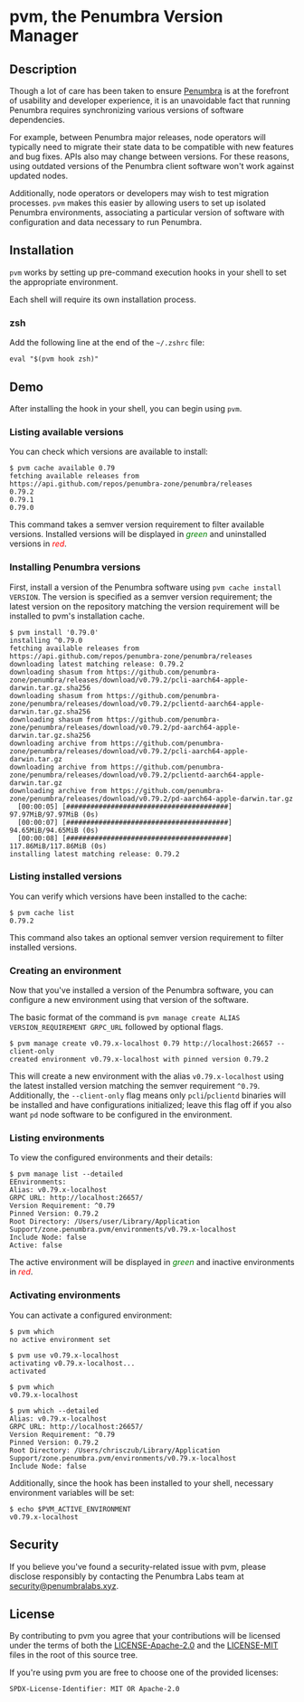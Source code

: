 # pvm, the Penumbra Version Manager

## Description

Though a lot of care has been taken to ensure [Penumbra](https://penumbra.zone) is
at the forefront of usability and developer experience, it is an unavoidable fact
that running Penumbra requires synchronizing various versions of software dependencies.

For example, between Penumbra major releases, node operators will typically need to migrate
their state data to be compatible with new features and bug fixes. APIs also may change
between versions. For these reasons, using outdated versions of the Penumbra client software
won't work against updated nodes.

Additionally, node operators or developers may wish to test migration processes. `pvm` makes this
easier by allowing users to set up isolated Penumbra environments, associating a particular version
of software with configuration and data necessary to run Penumbra.

## Installation

`pvm` works by setting up pre-command execution hooks in your shell to set the appropriate environment.

Each shell will require its own installation process.

### zsh

Add the following line at the end of the `~/.zshrc` file:

```shell
eval "$(pvm hook zsh)"
```

## Demo

After installing the hook in your shell, you can begin using `pvm`.

### Listing available versions

You can check which versions are available to install:

```console
$ pvm cache available 0.79
fetching available releases from https://api.github.com/repos/penumbra-zone/penumbra/releases
0.79.2
0.79.1
0.79.0
```

This command takes a semver version requirement to filter available versions. Installed versions will
be displayed in <span style="color:green">_green_</span> and uninstalled versions in <span style="color:red">_red_</span>.

### Installing Penumbra versions

First, install a version of the Penumbra software using `pvm cache install VERSION`.
The version is specified as a semver version requirement; the latest version on the
repository matching the version requirement will be installed to pvm's installation
cache.

```console
$ pvm install '0.79.0'
installing ^0.79.0
fetching available releases from https://api.github.com/repos/penumbra-zone/penumbra/releases
downloading latest matching release: 0.79.2
downloading shasum from https://github.com/penumbra-zone/penumbra/releases/download/v0.79.2/pcli-aarch64-apple-darwin.tar.gz.sha256
downloading shasum from https://github.com/penumbra-zone/penumbra/releases/download/v0.79.2/pclientd-aarch64-apple-darwin.tar.gz.sha256
downloading shasum from https://github.com/penumbra-zone/penumbra/releases/download/v0.79.2/pd-aarch64-apple-darwin.tar.gz.sha256
downloading archive from https://github.com/penumbra-zone/penumbra/releases/download/v0.79.2/pcli-aarch64-apple-darwin.tar.gz
downloading archive from https://github.com/penumbra-zone/penumbra/releases/download/v0.79.2/pclientd-aarch64-apple-darwin.tar.gz
downloading archive from https://github.com/penumbra-zone/penumbra/releases/download/v0.79.2/pd-aarch64-apple-darwin.tar.gz
  [00:00:05] [########################################] 97.97MiB/97.97MiB (0s)
  [00:00:07] [########################################] 94.65MiB/94.65MiB (0s)
  [00:00:08] [########################################] 117.86MiB/117.86MiB (0s)
installing latest matching release: 0.79.2
```

### Listing installed versions

You can verify which versions have been installed to the cache:

```console
$ pvm cache list
0.79.2
```

This command also takes an optional semver version requirement to filter installed versions.

### Creating an environment

Now that you've installed a version of the Penumbra software, you can
configure a new environment using that version of the software.

The basic format of the command is `pvm manage create ALIAS VERSION_REQUIREMENT GRPC_URL` followed by optional flags.

```console
$ pvm manage create v0.79.x-localhost 0.79 http://localhost:26657 --client-only
created environment v0.79.x-localhost with pinned version 0.79.2
```

This will create a new environment with the alias `v0.79.x-localhost` using the latest installed version matching the semver requirement `^0.79`. Additionally, the `--client-only` flag means
only `pcli`/`pclientd` binaries will be installed and have configurations initialized; leave this
flag off if you also want `pd` node software to be configured in the environment.

### Listing environments

To view the configured environments and their details:

```console
$ pvm manage list --detailed
EEnvironments:
Alias: v0.79.x-localhost
GRPC URL: http://localhost:26657/
Version Requirement: ^0.79
Pinned Version: 0.79.2
Root Directory: /Users/user/Library/Application Support/zone.penumbra.pvm/environments/v0.79.x-localhost
Include Node: false
Active: false
```

The active environment will
be displayed in <span style="color:green">_green_</span> and inactive environments in <span style="color:red">_red_</span>.

### Activating environments

You can activate a configured environment:

```console
$ pvm which
no active environment set
```

```console
$ pvm use v0.79.x-localhost
activating v0.79.x-localhost...
activated
```

```console
$ pvm which
v0.79.x-localhost

$ pvm which --detailed
Alias: v0.79.x-localhost
GRPC URL: http://localhost:26657/
Version Requirement: ^0.79
Pinned Version: 0.79.2
Root Directory: /Users/chrisczub/Library/Application Support/zone.penumbra.pvm/environments/v0.79.x-localhost
Include Node: false
```

Additionally, since the hook has been installed to your shell, necessary environment variables will be set:

```console
$ echo $PVM_ACTIVE_ENVIRONMENT
v0.79.x-localhost
```

## Security

If you believe you've found a security-related issue with pvm,
please disclose responsibly by contacting the Penumbra Labs team at
security@penumbralabs.xyz.

## License

By contributing to pvm you agree that your contributions will be licensed
under the terms of both the [LICENSE-Apache-2.0](LICENSE-Apache-2.0) and the
[LICENSE-MIT](LICENSE-MIT) files in the root of this source tree.

If you're using pvm you are free to choose one of the provided licenses:

`SPDX-License-Identifier: MIT OR Apache-2.0`
